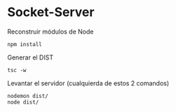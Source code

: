 # Socket-Server

Reconstruir módulos de Node
```
npm install
```
Generar el DIST
```
tsc -w
```
Levantar el servidor (cualquierda de estos 2 comandos)
```
nodemon dist/
node dist/
```
